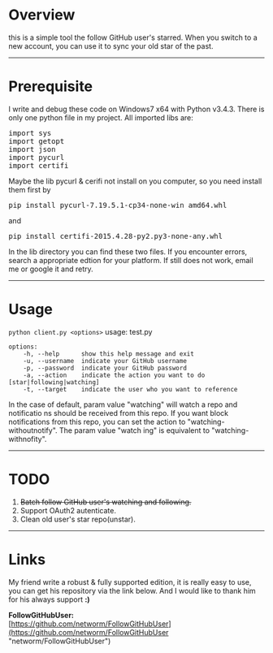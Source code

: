 

# Overview
this is a simple tool the follow GitHub user's starred.
When you switch to a new account, you can use it to sync your old star of the past.

----------


# Prerequisite
I write and debug these code on Windows7 x64 with Python v3.4.3. There is only one python file in my project. All imported libs are: 
<pre>
import sys
import getopt
import json
import pycurl
import certifi
</pre>

Maybe the lib pycurl & cerifi not install on you computer, so you need install them first by 
<pre>pip install pycurl-7.19.5.1-cp34-none-win_amd64.whl </pre> and <pre>pip install certifi-2015.4.28-py2.py3-none-any.whl</pre> 

In the lib directory you can find these two files. If you encounter errors, search a appropriate edtion for your platform. If still does not work, email me or google it and retry.

----------

# Usage
`python client.py <options>`
usage: test.py <options>

    options:
        -h, --help      show this help message and exit
        -u, --username  indicate your GitHub username
        -p, --password  indicate your GitHub password
        -a, --action    indicate the action you want to do [star|following|watching]
        -t, --target    indicate the user who you want to reference


In the case of default, param value "watching" will watch a repo and notificatio
ns should be received from this repo. If you want block notifications from this
repo, you can set the action to "watching-withoutnotify". The param value "watch
ing" is equivalent to "watching-withnofity".


----------

# TODO
1. ~~Batch follow GitHub user's watching and following.~~
2. Support OAuth2 autenticate.
3. Clean old user's star repo(unstar).

----------

# Links
My friend write a robust & fully supported edition, it is really easy to use, you can get his repository via the link below. And I would like to thank him for his always support    **:)**

**FollowGitHubUser:**   
[https://github.com/networm/FollowGitHubUser](https://github.com/networm/FollowGitHubUser "networm/FollowGitHubUser")